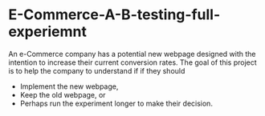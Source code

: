 # E-Commerce-A-B-testing-full-experiemnt
An e-Commerce company has a potential new webpage designed with the intention to increase their current conversion rates. The goal of this project is to help the company to understand if if they should
- Implement the new webpage, 
- Keep the old webpage, or 
- Perhaps run the experiment longer to make their decision.
